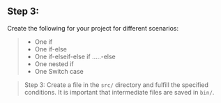 ## Step 3:
Create the following for your project for different scenarios:
>- One if
>- One if-else
>- One if-elseif-else if .....-else
>- One nested if
>- One Switch case

> Step 3: Create a file in the `src/` directory and fulfill the specified conditions. It is important that intermediate files are saved in `bin/`.


